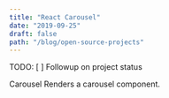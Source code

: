```yaml
---
title: "React Carousel"
date: "2019-09-25"
draft: false
path: "/blog/open-source-projects"
---
```

TODO: 
[  ] Followup on project status

Carousel
Renders a carousel component.
